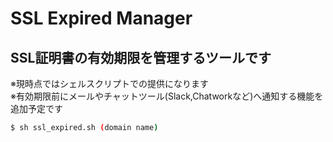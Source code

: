 # SSL Expired Manager

## SSL証明書の有効期限を管理するツールです

※現時点ではシェルスクリプトでの提供になります\
※有効期限前にメールやチャットツール(Slack,Chatworkなど)へ通知する機能を追加予定です

```bash
$ sh ssl_expired.sh (domain name)
```

